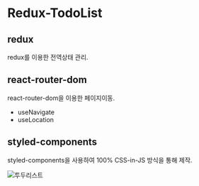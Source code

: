 # Redux-TodoList

## redux
redux를 이용한 전역상태 관리.

## react-router-dom
react-router-dom을 이용한 페이지이동.
 - useNavigate
 - useLocation

## styled-components 
styled-components을 사용하여 100% CSS-in-JS 방식을 통해 제작.

![투두리스트](https://user-images.githubusercontent.com/101346918/182637020-c9e8bf83-085f-415d-afc1-db4bd73e41b3.gif)
